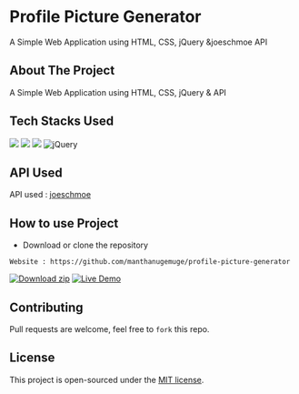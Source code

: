 # Profile Picture Generator
A Simple Web Application using HTML, CSS, jQuery &amp;joeschmoe API

## About The Project

A Simple Web Application using HTML, CSS, jQuery &amp; API 

## Tech Stacks Used
<a target="_blank" href="https://www.w3schools.com/html/default.asp"><img src="https://img.shields.io/badge/html5%20-%23E34F26.svg?&style=for-the-badge&logo=html5&logoColor=white"></img></a>
<a target="_blank" href="https://www.w3schools.com/css/default.asp"><img src="https://img.shields.io/badge/css3%20-%231572B6.svg?&style=for-the-badge&logo=css3&logoColor=white"></img></a>
<a target="_blank" href="https://www.w3schools.com/js/default.asp"><img src="https://img.shields.io/badge/javascript%20-%23323330.svg?&style=for-the-badge&logo=javascript&logoColor=%23F7DF1E"></img></a>
![jQuery](https://img.shields.io/badge/jquery-%230769AD.svg?style=for-the-badge&logo=jquery&logoColor=white)

## API Used

API used : [joeschmoe](https://joeschmoe.io/)

## How to use Project

- Download or clone the repository

```
Website : https://github.com/manthanugemuge/profile-picture-generator

```
[![Download zip](https://custom-icon-badges.herokuapp.com/badge/-Download-navy?style=for-the-badge&logo=download&logoColor=white "Download zip")](https://github.com/ManthanUgemuge/profile-picture-generator/archive/refs/heads/main.zip) 
[![Live Demo](https://custom-icon-badges.herokuapp.com/badge/-Live-brightgreen?style=for-the-badge&logo=eye&logoColor=white "Live Demo")](https://manthanugemuge.github.io/profile-picture-generator/)

## Contributing
Pull requests are welcome, feel free to ```fork``` this repo.

## License
This project is open-sourced under the [MIT license]().
